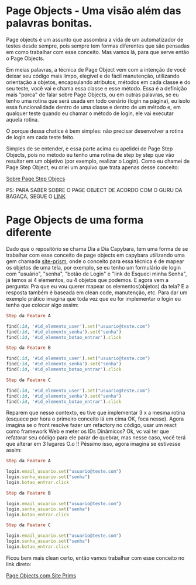 # Page Objects - Uma visão além das palavras bonitas.

Page objects é um assunto que assombra a vida de um automatizador de testes desde sempre, pois sempre tem formas diferentes que são pensadas em como trabalhar com esse conceito. Mas vamos lá, para que serve então o Page Objects.

Em meias palavras, a técnica de Page Object vem com a intenção de você deixar seu código mais limpo, elegível e de fácil manutenção, utilizando orientação a objetos, encapsulando atributos, métodos em cada classe e do seu teste, você vai e chama essa classe e esse método. Essa é a definição mais "porca" de falar sobre Page Objects, ou em outras palavras, se eu tenho uma rotina que será usada em todo cenário (login na página), eu isolo essa funcionalidade dentro de uma classe e dentro de um método e, em qualquer teste quando eu chamar o método de login, ele vai executar aquela rotina.

O porque dessa chatice é bem simples: não precisar desenvolver a rotina de login em cada teste feito.

Simples de se entender, e essa parte acima eu apelidei de Page Step Objects, pois no método eu tenho uma rotina de step by step que vão resultar em um objetivo (por exemplo, realizar o Login). Como eu chamei de Page Step Object, eu criei um arquivo que trata apenas desse conceito:

[Sobre Page Step Objecs](https://github.com/thiagomarquessp/flub.md)

PS: PARA SABER SOBRE O PAGE OBJECT DE ACORDO COM O GURU DA BAGAÇA, SEGUE O [LINK](https://martinfowler.com/bliki/PageObject.html)

# Page Objects de uma forma diferente

Dado que o repositório se chama Dia a Dia Capybara, tem uma forma de se trabalhar com esse conceito de page objects em capybara utilizando uma gem chamada [site-prism](https://github.com/natritmeyer/site_prism), onde o conceito para essa técnica é de mapear os objetos de uma tela, por exemplo, se eu tenho um formulário de login com "usuário", "senha", "botão de Login" e "link de Esqueci minha Senha", já temos ai 4 elementos, ou 4 objetos que podemos. E agora vem a pergunta: Pra que eu vou querer mapear os elementos(objetos) da tela? E a resposta também é baseada em clean code, manutenção, etc. Para dar um exemplo prático imagina que toda vez que eu for implementar o login eu tenha que colocar algo assim:

```ruby
Step da Feature A

find(:id, '#id_elemento_user').set("usuario@teste.com")
find(:id, '#id_elemento_senha').set("senha")
find(:id, '#id_elemento_botao_entrar').click

Step da Feature B

find(:id, '#id_elemento_user').set("usuario@teste.com")
find(:id, '#id_elemento_senha').set("senha")
find(:id, '#id_elemento_botao_entrar').click

Step da Feature C

find(:id, '#id_elemento_user').set("usuario@teste.com")
find(:id, '#id_elemento_senha').set("senha")
find(:id, '#id_elemento_botao_entrar').click
```

Reparem que nesse contexto, eu tive que implementar 3 x a mesma rotina (esquece por hora o primeiro conceito lá em cima OK, foca nesse). Agora imagina se o front resolve fazer um refactory no código, usar um react como framework Web e meter os IDs Dinâmicos? Ok, vc vai ter que refatorar seu código para ele parar de quebrar, mas nesse caso, você terá que alterar em 3 lugares O.o !! Péssimo isso, agora imagina se estivesse assim:


```ruby
Step da Feature A

login.email_usuario.set("usuario@teste.com")
login.senha_usuario.set("senha")
login.botao_entrar.click

Step da Feature B

login.email_usuario.set("usuario@teste.com")
login.senha_usuario.set("senha")
login.botao_entrar.click

Step da Feature C

login.email_usuario.set("usuario@teste.com")
login.senha_usuario.set("senha")
login.botao_entrar.click
```

Ficou bem mais clean certo, então vamos trabalhar com esse conceito no link direto:

[Page Objects com Site Prims](https://github.com/thiagomarquessp/dia-a-dia-capybara/blob/master/PageObjects/page-objects-siteprism/page-objects-siteprism.md)
